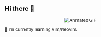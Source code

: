 ## Hi there 👋

<p align="center">
  <img src="https://raw.githubusercontent.com/BIIJESH/BIIJESH/main/animated.gif" alt="Animated GIF">
</p>
🌱 I’m currently learning Vim/Neovim.
